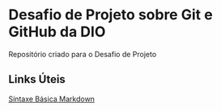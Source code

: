 # Desafio de Projeto sobre Git e GitHub da DIO

Repositório criado para o Desafio de Projeto 

## Links Úteis

[Síntaxe Básica Markdown](https://www.markdownguide.org/basic-syntax/)
